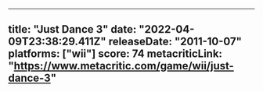 
---
title: "Just Dance 3"
date: "2022-04-09T23:38:29.411Z"
releaseDate: "2011-10-07"
platforms: ["wii"]
score: 74
metacriticLink: "https://www.metacritic.com/game/wii/just-dance-3"
---
